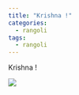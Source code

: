 ```yaml
---
title: "Krishna !"
categories:
  - rangoli
tags:
  - rangoli
---
```


Krishna !

<img src="{{site.baseurl}}/assets/art/rangoli/krishna.png">

